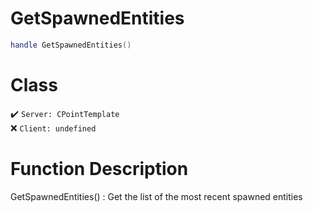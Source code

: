 # GetSpawnedEntities
```lua
handle GetSpawnedEntities()
```
# Class
✔️ `Server: CPointTemplate`  
❌ `Client: undefined`  

# Function Description
GetSpawnedEntities() : Get the list of the most recent spawned entities
